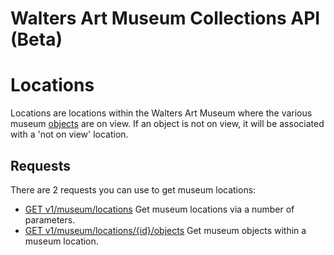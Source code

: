 Walters Art Museum Collections API (Beta)
================================================================================


# Locations

Locations are locations within the Walters Art Museum where the various museum [objects](/objects/README.md) are on view. If an object is not on view, it will be associated with a 'not on view' location.


## Requests

There are 2 requests you can use to get museum locations:
- [GET v1/museum/locations](/locations-get.md) Get museum locations via a number of parameters.
- [GET v1/museum/locations/{id}/objects](/locations-objects.md) Get museum objects within a museum location.